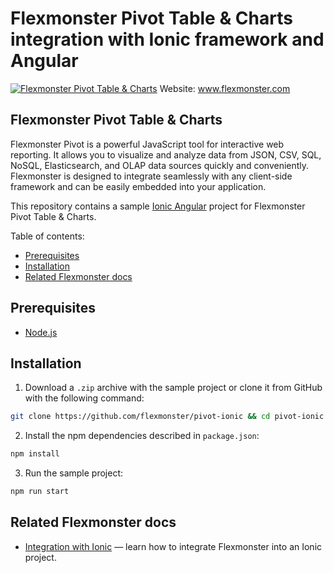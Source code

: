 # Flexmonster Pivot Table & Charts integration with Ionic framework and Angular

[![Flexmonster Pivot Table & Charts](https://cdn.flexmonster.com/landing.png)](https://flexmonster.com)
Website: www.flexmonster.com

## Flexmonster Pivot Table & Charts

Flexmonster Pivot is a powerful JavaScript tool for interactive web reporting. It allows you to visualize and analyze data from JSON, CSV, SQL, NoSQL, Elasticsearch, and OLAP data sources quickly and conveniently. Flexmonster is designed to integrate seamlessly with any client-side framework and can be easily embedded into your application.

This repository contains a sample [Ionic Angular](https://ionicframework.com/docs/angular/overview) project for Flexmonster Pivot Table & Charts.

Table of contents:
- [Prerequisites](#prerequisites)
- [Installation](#installation)
- [Related Flexmonster docs](#related-flexmonster-docs)

## Prerequisites <a id="prerequisites"></a>

- [Node.js](https://nodejs.org/en/)

## Installation<a id="installation"></a>
1) Download a `.zip` archive with the sample project or clone it from GitHub with the following command:
```bash
git clone https://github.com/flexmonster/pivot-ionic && cd pivot-ionic
```
2) Install the npm dependencies described in `package.json`:
```bash
npm install
```
3) Run the sample project:
```bash
npm run start
```

## Related Flexmonster docs <a id="related-flexmonster-docs"></a>
- [Integration with Ionic](https://www.flexmonster.com/doc/integration-with-ionic/) — learn how to integrate Flexmonster into an Ionic project.
